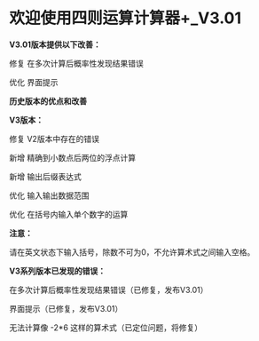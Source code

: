# 欢迎使用四则运算计算器+_V3.01

**V3.01版本提供以下改善：**

修复 在多次计算后概率性发现结果错误

优化 界面提示



**历史版本的优点和改善**

**V3版本：**

修复 V2版本中存在的错误

新增 精确到小数点后两位的浮点计算

新增 输出后缀表达式

优化 输入输出数据范围

优化 在括号内输入单个数字的运算



**注意：**

请在英文状态下输入括号，除数不可为0，不允许算术式之间输入空格。



**V3系列版本已发现的错误：**

在多次计算后概率性发现结果错误（已修复，发布V3.01）

界面提示（已修复，发布V3.01）

无法计算像 -2*6 这样的算术式（已定位问题，将修复）

